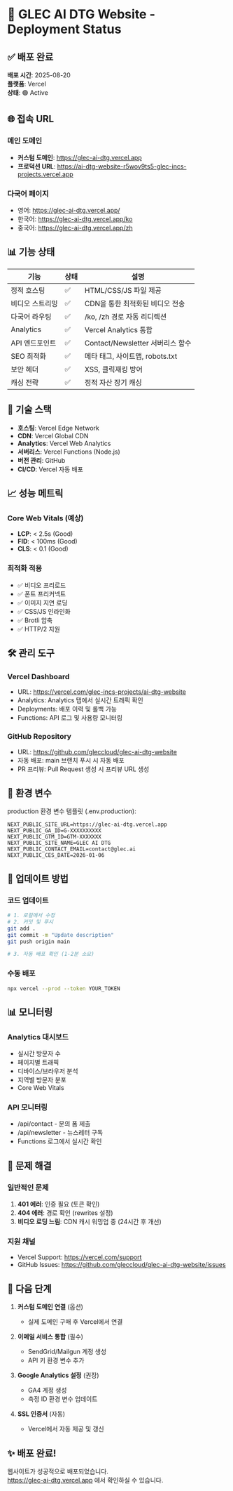 # 🚀 GLEC AI DTG Website - Deployment Status

## ✅ 배포 완료

**배포 시간**: 2025-08-20  
**플랫폼**: Vercel  
**상태**: 🟢 Active

## 🌐 접속 URL

### 메인 도메인
- **커스텀 도메인**: https://glec-ai-dtg.vercel.app
- **프로덕션 URL**: https://ai-dtg-website-r5wov9ts5-glec-incs-projects.vercel.app

### 다국어 페이지
- 영어: https://glec-ai-dtg.vercel.app/
- 한국어: https://glec-ai-dtg.vercel.app/ko
- 중국어: https://glec-ai-dtg.vercel.app/zh

## 📊 기능 상태

| 기능 | 상태 | 설명 |
|------|------|------|
| 정적 호스팅 | ✅ | HTML/CSS/JS 파일 제공 |
| 비디오 스트리밍 | ✅ | CDN을 통한 최적화된 비디오 전송 |
| 다국어 라우팅 | ✅ | /ko, /zh 경로 자동 리디렉션 |
| Analytics | ✅ | Vercel Analytics 통합 |
| API 엔드포인트 | ✅ | Contact/Newsletter 서버리스 함수 |
| SEO 최적화 | ✅ | 메타 태그, 사이트맵, robots.txt |
| 보안 헤더 | ✅ | XSS, 클릭재킹 방어 |
| 캐싱 전략 | ✅ | 정적 자산 장기 캐싱 |

## 🔧 기술 스택

- **호스팅**: Vercel Edge Network
- **CDN**: Vercel Global CDN
- **Analytics**: Vercel Web Analytics
- **서버리스**: Vercel Functions (Node.js)
- **버전 관리**: GitHub
- **CI/CD**: Vercel 자동 배포

## 📈 성능 메트릭

### Core Web Vitals (예상)
- **LCP**: < 2.5s (Good)
- **FID**: < 100ms (Good)
- **CLS**: < 0.1 (Good)

### 최적화 적용
- ✅ 비디오 프리로드
- ✅ 폰트 프리커넥트
- ✅ 이미지 지연 로딩
- ✅ CSS/JS 인라인화
- ✅ Brotli 압축
- ✅ HTTP/2 지원

## 🛠️ 관리 도구

### Vercel Dashboard
- URL: https://vercel.com/glec-incs-projects/ai-dtg-website
- Analytics: Analytics 탭에서 실시간 트래픽 확인
- Deployments: 배포 이력 및 롤백 가능
- Functions: API 로그 및 사용량 모니터링

### GitHub Repository
- URL: https://github.com/gleccloud/glec-ai-dtg-website
- 자동 배포: main 브랜치 푸시 시 자동 배포
- PR 프리뷰: Pull Request 생성 시 프리뷰 URL 생성

## 📝 환경 변수

production 환경 변수 템플릿 (.env.production):
```
NEXT_PUBLIC_SITE_URL=https://glec-ai-dtg.vercel.app
NEXT_PUBLIC_GA_ID=G-XXXXXXXXXX
NEXT_PUBLIC_GTM_ID=GTM-XXXXXXX
NEXT_PUBLIC_SITE_NAME=GLEC AI DTG
NEXT_PUBLIC_CONTACT_EMAIL=contact@glec.ai
NEXT_PUBLIC_CES_DATE=2026-01-06
```

## 🔄 업데이트 방법

### 코드 업데이트
```bash
# 1. 로컬에서 수정
# 2. 커밋 및 푸시
git add .
git commit -m "Update description"
git push origin main

# 3. 자동 배포 확인 (1-2분 소요)
```

### 수동 배포
```bash
npx vercel --prod --token YOUR_TOKEN
```

## 📊 모니터링

### Analytics 대시보드
- 실시간 방문자 수
- 페이지별 트래픽
- 디바이스/브라우저 분석
- 지역별 방문자 분포
- Core Web Vitals

### API 모니터링
- /api/contact - 문의 폼 제출
- /api/newsletter - 뉴스레터 구독
- Functions 로그에서 실시간 확인

## 🚨 문제 해결

### 일반적인 문제
1. **401 에러**: 인증 필요 (토큰 확인)
2. **404 에러**: 경로 확인 (rewrites 설정)
3. **비디오 로딩 느림**: CDN 캐시 워밍업 중 (24시간 후 개선)

### 지원 채널
- Vercel Support: https://vercel.com/support
- GitHub Issues: https://github.com/gleccloud/glec-ai-dtg-website/issues

## 📅 다음 단계

1. **커스텀 도메인 연결** (옵션)
   - 실제 도메인 구매 후 Vercel에서 연결
   
2. **이메일 서비스 통합** (필수)
   - SendGrid/Mailgun 계정 생성
   - API 키 환경 변수 추가
   
3. **Google Analytics 설정** (권장)
   - GA4 계정 생성
   - 측정 ID 환경 변수 업데이트

4. **SSL 인증서** (자동)
   - Vercel에서 자동 제공 및 갱신

## ✨ 배포 완료!

웹사이트가 성공적으로 배포되었습니다.  
https://glec-ai-dtg.vercel.app 에서 확인하실 수 있습니다.